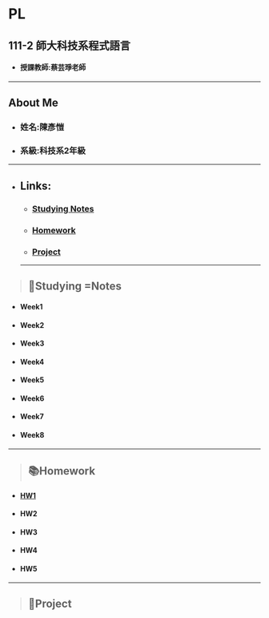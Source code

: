 # PL
## 111-2 師大科技系程式語言
+ #### 授課教師:蔡芸琤老師

*****
## About Me
  + ### 姓名:陳彥愷
  + ### 系級:科技系2年級
  
*****
+ ## Links:
  + ### [Studying Notes](#notes)
  + ### [Homework](#homework)
  + ### [Project](#works)
  
  *****
> ## <h2 id="notes">📝Studying =Notes</h2>
+ #### Week1

+ #### Week2

+ #### Week3

+ #### Week4

+ #### Week5

+ #### Week6

+ #### Week7
 
+ #### Week8

*****
> ## <h2 id="homework">📚Homework</h2>
+ #### [HW1](https://github.com/ka911031/PL/tree/main/HW1)
+ #### HW2
+ #### HW3
+ #### HW4
+ #### HW5
*****
> ### <h2 id="works">💼Project</h2>

